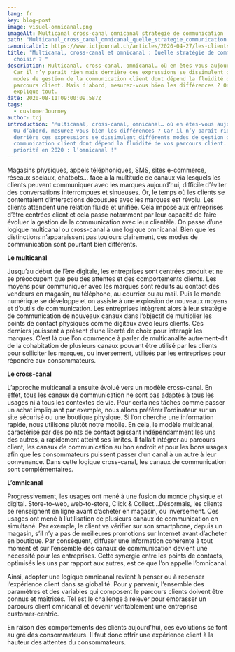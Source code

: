 ```yaml
---
lang: fr
key: blog-post
image: visuel-omnicanal.png
imageAlt: Multicanal cross-canal omnicanal stratégie de communication
path: "Multicanal_cross_canal_omnicanal_quelle_strategie_communication "
canonicalUrl: https://www.ictjournal.ch/articles/2020-04-27/les-clients-attendent-une-relation-fluide-et-unifiee
title: "Multicanal, cross-canal et omnicanal : Quelle stratégie de communication
  choisir ? "
description: Multicanal, cross-canal, omnicanal… où en êtes-vous aujourd’hui ?
  Car il n’y paraît rien mais derrière ces expressions se dissimulent différents
  modes de gestion de la communication client dont dépend la fluidité de vos
  parcours client. Mais d'abord, mesurez-vous bien les différences ? On vous
  explique tout.
date: 2020-08-11T09:00:09.587Z
tags:
  - customerJourney
author: tcj
introduction: "Multicanal, cross-canal, omnicanal… où en êtes-vous aujourd’hui ?
  Ou d’abord, mesurez-vous bien les différences ? Car il n’y paraît rien mais
  derrière ces expressions se dissimulent différents modes de gestion de la
  communication client dont dépend la fluidité de vos parcours client. La
  priorité en 2020 : l’omnicanal !"
---
```

Magasins physiques, appels téléphoniques, SMS, sites e-commerce, réseaux sociaux, chatbots… face à la multitude de canaux via lesquels les clients peuvent communiquer avec les marques aujourd’hui, difficile d’éviter des conversations interrompues et sinueuses. Or, le temps où les clients se contentaient d’interactions décousues avec les marques est révolu. Les clients attendent une relation fluide et unifiée. Cela impose aux entreprises d’être centrées client et cela passe notamment par leur capacité de faire évoluer la gestion de la communication avec leur clientèle. On passe d’une logique multicanal ou cross-canal à une logique omnicanal. Bien que les distinctions n’apparaissent pas toujours clairement, ces modes de communication sont pourtant bien différents.

**Le multicanal**

Jusqu’au début de l’ère digitale, les entreprises sont centrées produit et ne se préoccupent que peu des attentes et des comportements clients. Les moyens pour communiquer avec les marques sont réduits au contact des vendeurs en magasin, au téléphone, au courrier ou au mail. Puis le monde numérique se développe et on assiste à une explosion de nouveaux moyens et d’outils de communication. Les entreprises intègrent alors à leur stratégie de communication de nouveaux canaux dans l’objectif de multiplier les points de contact physiques comme digitaux avec leurs clients. Ces derniers jouissent à présent d’une liberté de choix pour interagir les marques. C’est là que l’on commence à parler de multicanalité autrement-dit de la cohabitation de plusieurs canaux pouvant être utilisé par les clients pour solliciter les marques, ou inversement, utilisés par les entreprises pour répondre aux consommateurs.

**Le cross-canal**

L’approche multicanal a ensuite évolué vers un modèle cross-canal. En effet, tous les canaux de communication ne sont pas adaptés à tous les usages ni à tous les contextes de vie. Pour certaines tâches comme passer un achat impliquant par exemple, nous allons préférer l’ordinateur sur un site sécurisé ou une boutique physique. Si l’on cherche une information rapide, nous utilisons plutôt notre mobile. En cela, le modèle multicanal, caractérisé par des points de contact agissant indépendamment les uns des autres, a rapidement atteint ses limites. Il fallait intégrer au parcours client, les canaux de communication au bon endroit et pour les bons usages afin que les consommateurs puissent passer d’un canal à un autre à leur convenance. Dans cette logique cross-canal, les canaux de communication sont complémentaires.

**L’omnicanal**

Progressivement, les usages ont mené à une fusion du monde physique et digital. Store-to-web, web-to-store, Click & Collect…Désormais, les clients se renseignent en ligne avant d’acheter en magasin, ou inversement. Ces usages ont mené à l’utilisation de plusieurs canaux de communication en simultané. Par exemple, le client va vérifier sur son smartphone, depuis un magasin, s’il n’y a pas de meilleures promotions sur Internet avant d’acheter en boutique. Par conséquent, diffuser une information cohérente à tout moment et sur l’ensemble des canaux de communication devient une nécessité pour les entreprises. Cette synergie entre les points de contacts, optimisés les uns par rapport aux autres, est ce que l’on appelle l’omnicanal.

Ainsi, adopter une logique omnicanal revient à penser ou à repenser l’expérience client dans sa globalité. Pour y parvenir, l’ensemble des paramètres et des variables qui composent le parcours clients doivent être connus et maîtrisés. Tel est le challenge à relever pour embrasser un parcours client omnicanal et devenir véritablement une entreprise customer-centric.

En raison des comportements des clients aujourd'hui, ces évolutions se font au gré des consommateurs. Il faut donc offrir une expérience client à la hauteur des attentes du consommateurs.